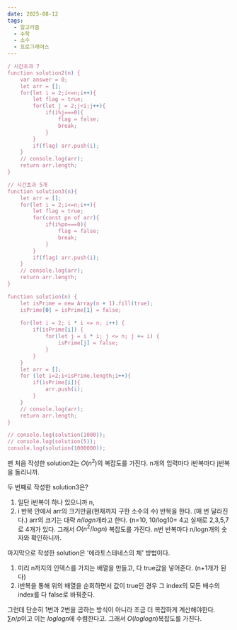 ```yaml
---
date: 2025-08-12
tags:
  - 알고리즘
  - 수학
  - 소수
  - 프로그래머스
---
```

```js
/ 시간초과 7
function solution2(n) {
    var answer = 0;
    let arr = [];
    for(let i = 2;i<=n;i++){
    	let flag = true;
    	for(let j = 2;j<i;j++){
    		if(i%j===0){
    			flag = false;
    			break;
    		}
    	}
    	if(flag) arr.push(i);
    }
    // console.log(arr);
    return arr.length;
}

// 시간초과 5개
function solution3(n){
	let arr = [];
	for(let i = 2;i<=n;i++){
    	let flag = true;
    	for(const pn of arr){
    		if(i%pn===0){
    			flag = false;
    			break;
    		}
    	}
    	if(flag) arr.push(i);
    }
    // console.log(arr);
    return arr.length;
}

function solution(n) {
    let isPrime = new Array(n + 1).fill(true);
    isPrime[0] = isPrime[1] = false;
    
    for(let i = 2; i * i <= n; i++) {
        if(isPrime[i]) {
            for(let j = i * i; j <= n; j += i) {
                isPrime[j] = false;
            }
        }
    }
   	let arr = [];
   	for (let i=2;i<isPrime.length;i++){
   		if(isPrime[i]){
   			arr.push(i);
   		}
   	}
   	// console.log(arr);
    return arr.length;
}

// console.log(solution(1000));
// console.log(solution(5));
console.log(solution(1000000));
```

맨 처음 작성한 solution2는 $O(n^2)$의 복잡도를 가진다.
n개의 입력마다 i반복마다 j반복을 돌리니까.

두 번째로 작성한 solution3은?
1) 일단 i반복이 하나 있으니까 n,
2) i 반복 안에서 arr의 크기만큼(현재까지 구한 소수의 수) 반복을 한다. (매 번 달라진다.)
arr의 크기는 대략 $n/log{n}$개라고 한다. (n=10, 10/log10= 4고 실재로 2,3,5,7로 4개가 있다.
그래서 $O(n^2/logn)$ 복잡도를 가진다. n번 반복마다 n/logn개의 숫자와 확인하니까.

마지막으로 작성한 solution은 '에라토스테네스의 체' 방법이다.
1) 미리 n까지의 인덱스를 가지는 배열을 만들고, 다 true값을 넣어준다. (n+1개가 된다)
2) i반복을 통해 위의 배열을 순회하면서 값이 true인 경우 그 index의 모든 배수의 index를 다 false로 바꿔준다.

그런데 단순히 1번과 2번을 곱하는 방식이 아니라 조금 더 복잡하게 계산해야한다.
$\sum{n/p}$이고 이는 $log{log{n}}$에 수렴한다고. 그래서 $O(log{log{n}})$복잡도를 가진다.








